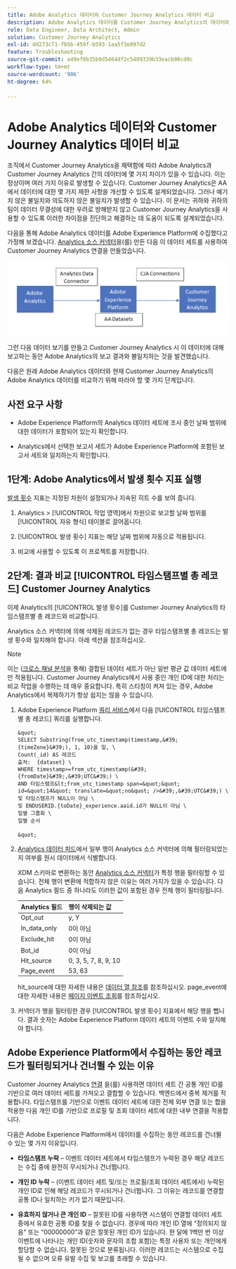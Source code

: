 ```yaml
---
title: Adobe Analytics 데이터와 Customer Journey Analytics 데이터 비교
description: Adobe Analytics 데이터를 Customer Journey Analytics의 데이터와 비교하는 방법 알아보기
role: Data Engineer, Data Architect, Admin
solution: Customer Journey Analytics
exl-id: dd273c71-fb5b-459f-b593-1aa5f3e897d2
feature: Troubleshooting
source-git-commit: a49ef8b35b9d5464df2c5409339b33eacb90cd9c
workflow-type: tm+mt
source-wordcount: '906'
ht-degree: 64%

---
```


# Adobe Analytics 데이터와 Customer Journey Analytics 데이터 비교

조직에서 Customer Journey Analytics을 채택함에 따라 Adobe Analytics과 Customer Journey Analytics 간의 데이터에 몇 가지 차이가 있을 수 있습니다. 이는 정상이며 여러 가지 이유로 발생할 수 있습니다. Customer Journey Analytics은 AA에서 데이터에 대한 몇 가지 제한 사항을 개선할 수 있도록 설계되었습니다. 그러나 예기치 않은 불일치와 의도하지 않은 불일치가 발생할 수 있습니다. 이 문서는 귀하와 귀하의 팀이 데이터 무결성에 대한 우려로 방해받지 않고 Customer Journey Analytics을 사용할 수 있도록 이러한 차이점을 진단하고 해결하는 데 도움이 되도록 설계되었습니다.

다음을 통해 Adobe Analytics 데이터를 Adobe Experience Platform에 수집했다고 가정해 보겠습니다. [Analytics 소스 커넥터](https://experienceleague.adobe.com/docs/experience-platform/sources/ui-tutorials/create/adobe-applications/analytics.html)을(를) 만든 다음 이 데이터 세트를 사용하여 Customer Journey Analytics 연결을 만들었습니다.

![데이터 흐름](assets/compare.png)

그런 다음 데이터 보기를 만들고 Customer Journey Analytics 시 이 데이터에 대해 보고하는 동안 Adobe Analytics의 보고 결과와 불일치하는 것을 발견했습니다.

다음은 원래 Adobe Analytics 데이터와 현재 Customer Journey Analytics의 Adobe Analytics 데이터를 비교하기 위해 따라야 할 몇 가지 단계입니다.

## 사전 요구 사항

* Adobe Experience Platform의 Analytics 데이터 세트에 조사 중인 날짜 범위에 대한 데이터가 포함되어 있는지 확인합니다.

* Analytics에서 선택한 보고서 세트가 Adobe Experience Platform에 포함된 보고서 세트와 일치하는지 확인합니다.

## 1단계: Adobe Analytics에서 발생 횟수 지표 실행

[발생 횟수](https://experienceleague.adobe.com/docs/analytics/components/metrics/occurrences.html) 지표는 지정된 차원이 설정되거나 지속된 히트 수를 보여 줍니다.

1. Analytics > [!UICONTROL 작업 영역]에서 차원으로 보고할 날짜 범위를 [!UICONTROL 자유 형식] 테이블로 끌어옵니다.

1. [!UICONTROL 발생 횟수] 지표는 해당 날짜 범위에 자동으로 적용됩니다.

1. 비교에 사용할 수 있도록 이 프로젝트를 저장합니다.

## 2단계: 결과 비교 [!UICONTROL 타임스탬프별 총 레코드] Customer Journey Analytics

이제 Analytics의 [!UICONTROL 발생 횟수]를 Customer Journey Analytics의 타임스탬프별 총 레코드와 비교합니다.

Analytics 소스 커넥터에 의해 삭제된 레코드가 없는 경우 타임스탬프별 총 레코드는 발생 횟수와 일치해야 합니다. 아래 섹션을 참조하십시오.

>[!NOTE]
>
>이는 ([크로스 채널 분석](/help/cca/overview.md)을 통해) 결합된 데이터 세트가 아닌 일반 평균 값 데이터 세트에만 적용됩니다. Customer Journey Analytics에서 사용 중인 개인 ID에 대한 처리는 비교 작업을 수행하는 데 매우 중요합니다. 특히 스티칭이 켜져 있는 경우, Adobe Analytics에서 복제하기가 항상 쉽지는 않을 수 있습니다.

1. Adobe Experience Platform [쿼리 서비스](https://experienceleague.adobe.com/docs/experience-platform/query/best-practices/adobe-analytics.html)에서 다음 [!UICONTROL 타임스탬프별 총 레코드] 쿼리를 실행합니다.

       &quot;
       SELECT Substring(from_utc_timestamp(timestamp,&#39;{timeZone}&#39;), 1, 10)을 일, \
       Count(_id) AS 레코드
       출처:  {dataset} \
       WHERE timestamp>=from_utc_timestamp(&#39;{fromDate}&#39;,&#39;UTC&#39;) \
       AND 타임스탬프&lt;from_utc_timestamp span=&quot;&quot; id=&quot;14&quot; translate=&quot;no&quot; />&#39;,&#39;UTC&#39;) \
       및 타임스탬프가 NULL이 아님 \
       및 ENDUSERID.{toDate}_experience.aaid.id가 NULL이 아님 \
       일별 그룹화 \
       일별 순서
       
       &quot;
   
1. [Analytics 데이터 피드](https://experienceleague.adobe.com/docs/analytics/export/analytics-data-feed/data-feed-contents/datafeeds-reference.html)에서 일부 행이 Analytics 소스 커넥터에 의해 필터링되었는지 여부를 원시 데이터에서 식별합니다.

   XDM 스키마로 변환하는 동안 [Analytics 소스 커넥터](https://experienceleague.adobe.com/docs/experience-platform/sources/ui-tutorials/create/adobe-applications/analytics.html)가 특정 행을 필터링할 수 있습니다. 전체 행이 변환에 적합하지 않은 이유는 여러 가지가 있을 수 있습니다. 다음 Analytics 필드 중 하나라도 이러한 값이 포함된 경우 전체 행이 필터링됩니다.

   | Analytics 필드 | 행이 삭제되는 값 |
   | --- | --- |
   | Opt_out | y, Y |
   | In_data_only | 0이 아님 |
   | Exclude_hit | 0이 아님 |
   | Bot_id | 0이 아님 |
   | Hit_source | 0, 3, 5, 7, 8, 9, 10 |
   | Page_event | 53, 63 |

   hit\_source에 대한 자세한 내용은 [데이터 열 참조](https://experienceleague.adobe.com/docs/analytics/export/analytics-data-feed/data-feed-contents/datafeeds-reference.html?lang=ko-kr)를 참조하십시오. page\_event에 대한 자세한 내용은 [페이지 이벤트 조회](https://experienceleague.adobe.com/docs/analytics/export/analytics-data-feed/data-feed-contents/datafeeds-page-event.html?lang=ko-kr)를 참조하십시오.

1. 커넥터가 행을 필터링한 경우 [!UICONTROL 발생 횟수] 지표에서 해당 행을 뺍니다. 결과 숫자는 Adobe Experience Platform 데이터 세트의 이벤트 수와 일치해야 합니다.

## Adobe Experience Platform에서 수집하는 동안 레코드가 필터링되거나 건너뛸 수 있는 이유

Customer Journey Analytics [연결](/help/connections/create-connection.md) 을(를) 사용하면 데이터 세트 간 공통 개인 ID를 기반으로 여러 데이터 세트를 가져오고 결합할 수 있습니다. 백엔드에서 중복 제거를 적용합니다. 타임스탬프를 기반으로 이벤트 데이터 세트에 대한 전체 외부 연결 또는 합을 적용한 다음 개인 ID를 기반으로 프로필 및 조회 데이터 세트에 대한 내부 연결을 적용합니다.

다음은 Adobe Experience Platform에서 데이터를 수집하는 동안 레코드를 건너뛸 수 있는 몇 가지 이유입니다.

* **타임스탬프 누락** – 이벤트 데이터 세트에서 타임스탬프가 누락된 경우 해당 레코드는 수집 중에 완전히 무시되거나 건너뜁니다.

* **개인 ID 누락** – (이벤트 데이터 세트 및/또는 프로필/조회 데이터 세트에서) 누락된 개인 ID로 인해 해당 레코드가 무시되거나 건너뜁니다. 그 이유는 레코드를 연결할 공통 ID나 일치하는 키가 없기 때문입니다.

* **유효하지 않거나 큰 개인 ID** – 잘못된 ID를 사용하면 시스템이 연결할 데이터 세트 중에서 유효한 공통 ID를 찾을 수 없습니다. 경우에 따라 개인 ID 열에 “정의되지 않음“ 또는 “00000000”과 같은 잘못된 개인 ID가 있습니다. 한 달에 1백만 번 이상 이벤트에 나타나는 개인 ID(숫자와 문자의 조합 포함)는 특정 사용자 또는 개인에게 할당할 수 없습니다. 잘못된 것으로 분류됩니다. 이러한 레코드는 시스템으로 수집될 수 없으며 오류 유발 수집 및 보고를 초래할 수 있습니다.
